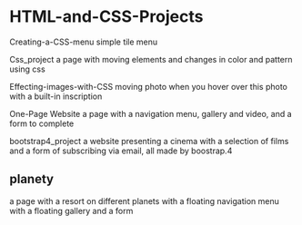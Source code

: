 # HTML-and-CSS-Projects
Creating-a-CSS-menu
simple tile menu

Css_project
a page with moving elements and changes in color and pattern using css

Effecting-images-with-CSS
moving photo when you hover over this photo with a built-in inscription

One-Page Website
a page with a navigation menu, gallery and video, and a form to complete

bootstrap4_project
a website presenting a cinema with a selection of films and a form of subscribing via email, all made by boostrap.4
<h2>planety</h2>
a page with a resort on different planets with a floating navigation menu with a floating gallery and a form

